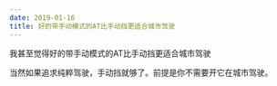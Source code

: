 ```yaml
---
date: 2019-01-16
title: 好的带手动模式的AT比手动挡更适合城市驾驶
---
```

我甚至觉得好的带手动模式的AT比手动挡更适合城市驾驶

当然如果追求纯粹驾驶，手动挡就够了。前提是你不需要开它在城市驾驶。
